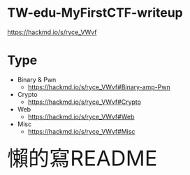 # TW-edu-MyFirstCTF-writeup
https://hackmd.io/s/ryce_VWvf

# Type
* Binary & Pwn
    * https://hackmd.io/s/ryce_VWvf#Binary-amp-Pwn
* Crypto
    * https://hackmd.io/s/ryce_VWvf#Crypto
* Web
    * https://hackmd.io/s/ryce_VWvf#Web
* Misc
    * https://hackmd.io/s/ryce_VWvf#Misc


<font size=36>懶的寫README</font>
